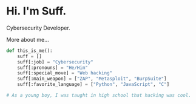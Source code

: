 # Hi. I'm Suff.

Cybersecurity Developer.

More about me...

```python
def this_is_me():
    suff = []
    suff[:job] = "Cybersecurity"
    suff[:pronouns] = "He/Him"
    suff[:special_move] = "Web hacking"
    suff[:main_weapon] = ["ZAP", "Metasploit", "BurpSuite"]
    suff[:favorite_language] = ["Python", "JavaScript", "C"]

# As a young boy, I was taught in high school that hacking was cool.
